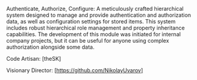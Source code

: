 Authenticate, Authorize, Configure: A meticulously crafted hierarchical system designed to manage and provide authentication and authorization data, as well as configuration settings for stored items. 
This system includes robust hierarchical role management and property inheritance capabilities.
The development of this module was initiated for internal company projects, but it can be useful for anyone using complex authorization alongside some data.

Code Artisan: [theSK]

Visionary Director: [https://github.com/NikolayUvarov]

